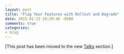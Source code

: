 ```yaml
---
layout: post
title: "Flag Your Features with Rollout and Degrade"
date: 2015-01-13 19:29:40 -0500
comments: true
categories:
- blog
---
```

[This post has been moved to the new [Talks](/talks) section.]